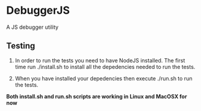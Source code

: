 DebuggerJS
==========

A JS debugger utility

Testing
-------

1. In order to run the tests you need to have NodeJS installed. The first time
run ./install.sh to install all the depedencies needed to run the tests.

2. When you have installed your depedencies then execute ./run.sh to run the
tests.

**Both install.sh and run.sh scripts are working in Linux and MacOSX for now**
